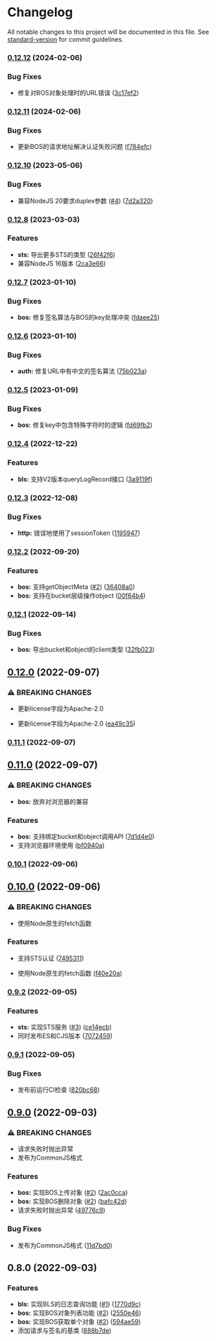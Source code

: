 # Changelog

All notable changes to this project will be documented in this file. See [standard-version](https://github.com/conventional-changelog/standard-version) for commit guidelines.

### [0.12.12](https://github.com/otakustay/bce-sdk/compare/v0.12.11...v0.12.12) (2024-02-06)


### Bug Fixes

* 修复对BOS对象处理时的URL错误 ([3c17ef2](https://github.com/otakustay/bce-sdk/commit/3c17ef287f5395396012cceaa0f4e869ffde4f68))

### [0.12.11](https://github.com/otakustay/bce-sdk/compare/v0.12.10...v0.12.11) (2024-02-06)


### Bug Fixes

* 更新BOS的请求地址解决认证失败问题 ([f784efc](https://github.com/otakustay/bce-sdk/commit/f784efc4203899198dbb049a189afc29ff226c47))

### [0.12.10](https://github.com/otakustay/bce-sdk/compare/v0.12.8...v0.12.10) (2023-05-06)


### Bug Fixes

* 兼容NodeJS 20要求duplex参数 ([#4](https://github.com/otakustay/bce-sdk/issues/4)) ([7d2a320](https://github.com/otakustay/bce-sdk/commit/7d2a3206f80bfbb50b5f3fc14d21281d020b4e71))

### [0.12.8](https://github.com/otakustay/bce-sdk/compare/v0.12.7...v0.12.8) (2023-03-03)


### Features

* **sts:** 导出更多STS的类型 ([26f42f6](https://github.com/otakustay/bce-sdk/commit/26f42f6b948886e4370ccd6705e0b6a9bb7fea30))
* 兼容NodeJS 16版本 ([2ca3e66](https://github.com/otakustay/bce-sdk/commit/2ca3e666df746a389b14fc21fb7813c4370e46c5))

### [0.12.7](https://github.com/otakustay/bce-sdk/compare/v0.12.6...v0.12.7) (2023-01-10)


### Bug Fixes

* **bos:** 修复签名算法与BOS的key处理冲突 ([fdaee25](https://github.com/otakustay/bce-sdk/commit/fdaee25a86d8a69e0ba82530f41e90aac39302dc))

### [0.12.6](https://github.com/otakustay/bce-sdk/compare/v0.12.5...v0.12.6) (2023-01-10)


### Bug Fixes

* **auth:** 修复URL中有中文的签名算法 ([75b023a](https://github.com/otakustay/bce-sdk/commit/75b023a33e4aa2a26d151d5eb4832fa170909a0f))

### [0.12.5](https://github.com/otakustay/bce-sdk/compare/v0.12.4...v0.12.5) (2023-01-09)


### Bug Fixes

* **bos:** 修复key中包含特殊字符时的逻辑 ([fd69fb2](https://github.com/otakustay/bce-sdk/commit/fd69fb28d01b5f107e985b77fa5b3efd2b395279))

### [0.12.4](https://github.com/otakustay/bce-sdk/compare/v0.12.3...v0.12.4) (2022-12-22)


### Features

* **bls:** 支持V2版本queryLogRecord接口 ([3a9119f](https://github.com/otakustay/bce-sdk/commit/3a9119f91e026e9c6a2f6c99b4af7bdf9689bd69))

### [0.12.3](https://github.com/otakustay/bce-sdk/compare/v0.12.2...v0.12.3) (2022-12-08)


### Bug Fixes

* **http:** 错误地使用了sessionToken ([1195947](https://github.com/otakustay/bce-sdk/commit/1195947e0e0afd8341829c3be76d5a2a3effc2cc))

### [0.12.2](https://github.com/otakustay/bce-sdk/compare/v0.12.1...v0.12.2) (2022-09-20)


### Features

* **bos:** 支持getObjectMeta ([#2](https://github.com/otakustay/bce-sdk/issues/2)) ([36408a0](https://github.com/otakustay/bce-sdk/commit/36408a051653a9703a762c2b7dd2da17d60dea0a))
* **bos:** 支持在bucket层级操作object ([00f64b4](https://github.com/otakustay/bce-sdk/commit/00f64b48d54aa75e45e11058aa412b21c509090e))

### [0.12.1](https://github.com/otakustay/bce-sdk/compare/v0.12.0...v0.12.1) (2022-09-14)


### Bug Fixes

* **bos:** 导出bucket和object的client类型 ([32fb023](https://github.com/otakustay/bce-sdk/commit/32fb023e49c0a246c3da487c24fa9d144cf981b6))

## [0.12.0](https://github.com/otakustay/bce-sdk/compare/v0.11.0...v0.12.0) (2022-09-07)


### ⚠ BREAKING CHANGES

* 更新license字段为Apache-2.0

* 更新license字段为Apache-2.0 ([ea49c35](https://github.com/otakustay/bce-sdk/commit/ea49c3500aab17244d580faf22be811fcebd3968))

### [0.11.1](https://github.com/otakustay/bce-sdk/compare/v0.11.0...v0.11.1) (2022-09-07)

## [0.11.0](https://github.com/otakustay/bce-sdk/compare/v0.10.1...v0.11.0) (2022-09-07)


### ⚠ BREAKING CHANGES

* **bos:** 放弃对浏览器的兼容

### Features

* **bos:** 支持绑定bucket和object调用API ([7d1d4e0](https://github.com/otakustay/bce-sdk/commit/7d1d4e08c28b04b23353ea2f76cc1b057384a8ce))
* 支持浏览器环境使用 ([bf0940a](https://github.com/otakustay/bce-sdk/commit/bf0940aa237eb3cc1e36967d28a9cf2d5bb03e6a))

### [0.10.1](https://github.com/otakustay/bce-sdk/compare/v0.10.0...v0.10.1) (2022-09-06)

## [0.10.0](https://github.com/otakustay/bce-sdk/compare/v0.9.2...v0.10.0) (2022-09-06)


### ⚠ BREAKING CHANGES

* 使用Node原生的fetch函数

### Features

* 支持STS认证 ([7495311](https://github.com/otakustay/bce-sdk/commit/7495311fb1687caedbae25e60e7ce4b6d1a70fb9))


* 使用Node原生的fetch函数 ([f40e20a](https://github.com/otakustay/bce-sdk/commit/f40e20a4fbfdc6324cd8521088bba2fa16c7f374))

### [0.9.2](https://github.com/otakustay/bce-sdk/compare/v0.9.1...v0.9.2) (2022-09-05)


### Features

* **sts:** 实现STS服务 ([#3](https://github.com/otakustay/bce-sdk/issues/3)) ([ce14ecb](https://github.com/otakustay/bce-sdk/commit/ce14ecb2bf2cc85e4428ea6d22459e7365dd14ba))
* 同时发布ES和CJS版本 ([7072459](https://github.com/otakustay/bce-sdk/commit/7072459fe50b2153bd64a6df78668c1a04e0ad02))

### [0.9.1](https://github.com/otakustay/bce-sdk/compare/v0.9.0...v0.9.1) (2022-09-05)


### Bug Fixes

* 发布前运行CI检查 ([820bc68](https://github.com/otakustay/bce-sdk/commit/820bc68d93190246a31166e76aa0449e489dbe2d))

## [0.9.0](https://github.com/otakustay/bce-sdk/compare/v0.8.0...v0.9.0) (2022-09-03)


### ⚠ BREAKING CHANGES

* 请求失败时抛出异常
* 发布为CommonJS格式

### Features

* **bos:** 实现BOS上传对象 ([#2](https://github.com/otakustay/bce-sdk/issues/2)) ([2ac0cca](https://github.com/otakustay/bce-sdk/commit/2ac0cca745701ce1e1a45485b8376d53f663330b))
* **bos:** 实现BOS删除对象 ([#2](https://github.com/otakustay/bce-sdk/issues/2)) ([bafc42d](https://github.com/otakustay/bce-sdk/commit/bafc42d267b09f17128e41d700fbf7dc26c41fc5))
* 请求失败时抛出异常 ([49776c9](https://github.com/otakustay/bce-sdk/commit/49776c98928fec7640d784116f15c2165399b21f))


### Bug Fixes

* 发布为CommonJS格式 ([11d7bd0](https://github.com/otakustay/bce-sdk/commit/11d7bd05eec5575973cbb3ca2ffbf78a301c60d6))

## 0.8.0 (2022-09-03)


### Features

* **bls:** 实现BLS的日志查询功能 ([#1](https://github.com/otakustay/bce-sdk/issues/1)) ([1770d9c](https://github.com/otakustay/bce-sdk/commit/1770d9c1302bc1c6ab1102ea43d15e7881fb08b7))
* **bos:** 实现BOS对象列表功能 ([#2](https://github.com/otakustay/bce-sdk/issues/2)) ([2550e46](https://github.com/otakustay/bce-sdk/commit/2550e466a5567f6a7ea14521a714e432ce778fd4))
* **bos:** 实现BOS获取单个对象 ([#2](https://github.com/otakustay/bce-sdk/issues/2)) ([594ae59](https://github.com/otakustay/bce-sdk/commit/594ae5905ad9f7c9123e3aa3bc677d21eac147bd))
* 添加请求与签名的基类 ([888b7de](https://github.com/otakustay/bce-sdk/commit/888b7ded3de6c47cd792ff091eb9160aeeb8f1ec))
